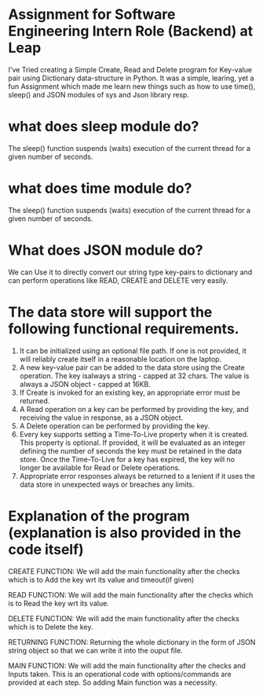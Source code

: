# Assignment for Software Engineering Intern Role (Backend) at Leap

I've Tried creating a Simple Create, Read and Delete program for Key-value pair using Dictionary data-structure in Python.
It was a simple, learing, yet a fun Assignment which made me learn new things such as how to use time(), sleep() and JSON modules of sys and Json library resp.

# what does sleep module do?
The sleep() function suspends (waits) execution of the current thread for a given number of seconds.

# what does time module do?
The sleep() function suspends (waits) execution of the current thread for a given number of seconds.

# What does JSON module do?
We can Use it to directly convert our string type key-pairs to dictionary and can perform operations like READ, CREATE and DELETE very easily.

# The data store will support the following functional requirements.
1. It can be initialized using an optional file path. If one is not provided, it will reliably create itself in a reasonable location on the laptop.
2. A new key-value pair can be added to the data store using the Create operation. The key isalways a string - capped at 32 chars. The value is always a JSON object - capped at 16KB.
3. If Create is invoked for an existing key, an appropriate error must be returned.
4. A Read operation on a key can be performed by providing the key, and receiving the value in response, as a JSON object.
5. A Delete operation can be performed by providing the key.
6. Every key supports setting a Time-To-Live property when it is created. This property is optional. If provided, it will be evaluated as an integer defining the number of seconds the key must be retained in the data store. Once the Time-To-Live for a key has expired, the key will no longer be available for Read or Delete operations.
7. Appropriate error responses always be returned to a lenient if it uses the data store in unexpected ways or breaches any limits.

# Explanation of the program (explanation is also provided in the code itself) 


CREATE FUNCTION:
    We will add the main functionality after the checks which is to Add the key wrt its value and timeout(if given)

READ FUNCTION:
    We will add the main functionality after the checks which is to Read the key wrt its value.

DELETE FUNCTION:
    We will add the main functionality after the checks which is to Delete the key.
    
RETURNING FUNCTION:
    Returning the whole dictionary in the form of JSON string object so that we can write it into the ouput file. 

MAIN FUNCTION:
    We will add the main functionality after the checks and Inputs taken. This is an operational code with options/commands are provided at each step. So adding Main function was a necessity.